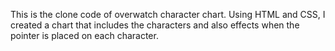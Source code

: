 This is the clone code of overwatch character chart. Using HTML and CSS, I created a chart that includes the characters and also effects when the pointer is placed on each character. 
